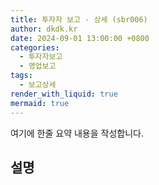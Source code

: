 ```yaml
---
title: 투자자 보고 - 상세 (sbr006)
author: dkdk.kr
date: 2024-09-01 13:00:00 +0800
categories:
  - 투자자보고
  - 영업보고
tags:
  - 보고상세
render_with_liquid: true
mermaid: true
---
```


여기에 한줄 요약 내용을 작성합니다. 

## 설명


